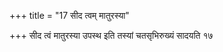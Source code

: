 +++
title = "17 सीद त्वम् मातुरस्या"

+++
सीद त्वं मातुरस्या उपस्थ इति तस्यां चतसृभिरुख्यं सादयति १७